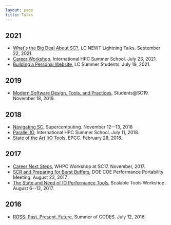 ```yaml
---
layout: page
title: Talks
---
```


## 2021

- [What's the Big Deal About SC?](/talks/2021-newt-sc/nav-sc.html), LC NEWT Lightning Talks. September 22, 2021.
- [Career Workshop](/talks/2021-ihpcss-mentoring/career-paths.html), International HPC Summer School. July 23, 2021.
- [Building a Personal Website](/talks/2021-hpccea-website/index.html), LC Summer Students. July 19, 2021.

## 2019

- [Modern Software Design, Tools, and Practices](/talks/2019-sc-students.pdf), Students@SC19. November 18, 2019.

## 2018

- [Navigating SC](/talks/2018-sc-nav.pdf), Supercomputing. November 12--13, 2018
- [Parallel IO](/talks/2018-ihpcss-parallel-io.pdf), International HPC Summer School. July 11, 2018.
- [State of the Art I/O Tools](/talks/2018-epcc-io.pdf), EPCC. February 28, 2018.

## 2017

- [Career Next Steps](/blorg/career-next-steps.html), WHPC Workshop at SC17. November, 2017.
- [SCR and Preparing for Burst Buffers](/talks/2017-P3-scr-bb.pdf), DOE COE Performance Portability Meeting. August 23, 2017.
- [The State and Need of IO Performance Tools](/talks/2017-stw-io-tools.pdf), Scalable Tools Workshop. August 6--12, 2017.

## 2016

- [ROSS: Past, Present, Future](/talks/2016-soc-ross.pdf), Summer of CODES. July 12, 2016.
